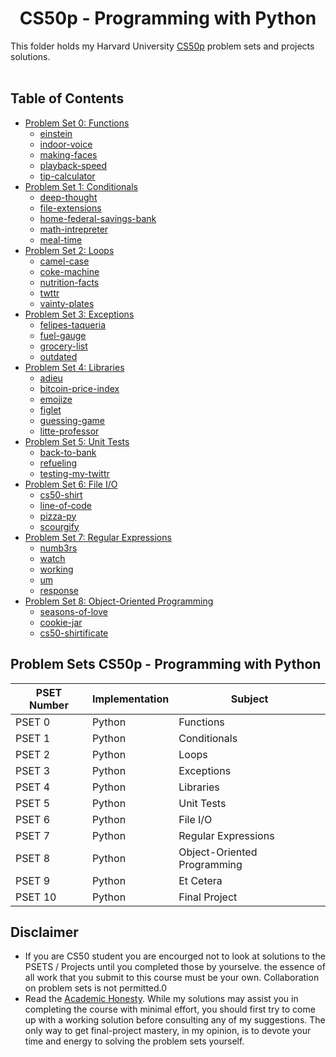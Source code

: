 <h1 align="center"> CS50p - Programming with Python </h1>

This folder holds my Harvard University <a href="https://cs50.harvard.edu/python/2022/">CS50p</a> problem sets and projects solutions.
<br/><br/>

## Table of Contents

- [Problem Set 0: Functions](pset0-functions)
  - [einstein](pset0-functions/einstein)
  - [indoor-voice](pset0-functions/indoor-voice)
  - [making-faces](pset0-functions/making-faces)
  - [playback-speed](pset0-functions/playback-speed)
  - [tip-calculator](pset0-functions/tip-calculator)
- [Problem Set 1: Conditionals](pset1-conditionals)
  - [deep-thought](pset1-conditionals/deep-thought)
  - [file-extensions](pset1-conditionals/file-extensions)
  - [home-federal-savings-bank](pset1-conditionals/home-federal-savings-bank)
  - [math-intrepreter](pset1-conditionals/math-intrepreter)
  - [meal-time](pset1-conditionals/meal-time)
- [Problem Set 2: Loops](pset2-loops)
  - [camel-case](pset2-loops/camel-case)
  - [coke-machine](pset2-loops/coke-machine)
  - [nutrition-facts](pset2-loops/nutrition-facts)
  - [twttr](pset2-loops/twttr)
  - [vainty-plates](pset2-loops/vanity-plates)
- [Problem Set 3: Exceptions](pset3-exceptions)
  - [felipes-taqueria](pset3-exceptions/felipes-taqueria)
  - [fuel-gauge](pset3-exceptions/faul-gauge)
  - [grocery-list](pset3-exceptions/grocery-list)
  - [outdated](pset3-exceptions/outdated)
- [Problem Set 4: Libraries](pset4-libraries)
  - [adieu](pset4-libraries/adieu/)
  - [bitcoin-price-index](pset4-libraries/bitcoin-price-index)
  - [emojize](pset4-libraries/emojize)
  - [figlet](pset4-libraries/figlet)  
  - [guessing-game](pset4-libraries/guessing-game)
  - [litte-professor](pset4-libraries/little-professor)
- [Problem Set 5: Unit Tests](pset5-unit-tests)
  - [back-to-bank](pset5-unit-tests/back-to-bank)
  - [refueling](pset5-unit-tests/refueling)
  - [testing-my-twittr](pset5-unit-tests/testing-my-twittr)
- [Problem Set 6: File I/O](pset6-file-io)
  - [cs50-shirt](pset6-file-io/cs50-shirt)
  - [line-of-code](pset6-file-io/line-of-code)
  - [pizza-py](pset6-file-io/pizza-py)
  - [scourgify](pset6-file-io/scourgify)
- [Problem Set 7: Regular Expressions](pset7-regex)
  - [numb3rs](pset7-regex/numb3rs)
  - [watch](pset7-regex/watch)
  - [working](pset7-regex/working)
  - [um](pset7-regex/um)
  - [response](pset7-regex/response)
- [Problem Set 8: Object-Oriented Programming](pset8-oop)
  - [seasons-of-love](pset8-oop/seasons-of-love)
  - [cookie-jar](pset8-oop/cookie-jar)
  - [cs50-shirtificate](pset8-oop/cs50-shirtificate)


## Problem Sets CS50p - Programming with Python

| PSET Number | Implementation | Subject      |
| ----------- | -------------- | ------------ |
| PSET 0      | Python         | Functions    |
| PSET 1      | Python         | Conditionals |
| PSET 2      | Python         | Loops        |
| PSET 3      | Python         | Exceptions   |
| PSET 4      | Python         | Libraries    |
| PSET 5      | Python         | Unit Tests   |
| PSET 6      | Python         | File I/O     |
| PSET 7      | Python         | Regular Expressions    |
| PSET 8      | Python         | Object-Oriented Programming     |
| PSET 9      | Python         | Et Cetera     |
| PSET 10     | Python         | Final Project |

## Disclaimer

- If you are CS50 student you are encourged not to look at solutions to the PSETS / Projects until you completed those by yourselve. the essence of all work that you submit to this course must be your own. Collaboration on problem sets is not permitted.0
- Read the [Academic Honesty](https://cs50.harvard.edu/x/2021/honesty/). While my solutions may assist you in completing the course with minimal effort, you should first try to come up with a working solution before consulting any of my suggestions. The only way to get final-project mastery, in my opinion, is to devote your time and energy to solving the problem sets yourself.
